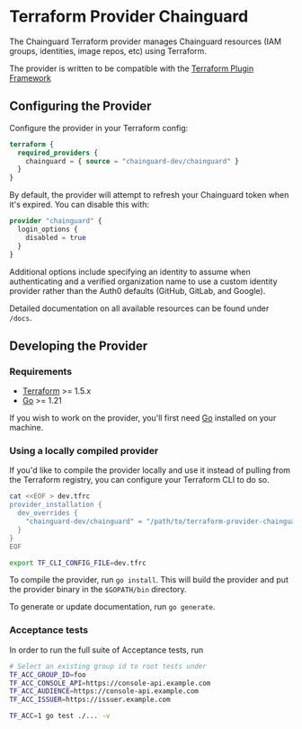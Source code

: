 # Terraform Provider Chainguard

The Chainguard Terraform provider manages Chainguard resources (IAM groups,
identities, image repos, etc) using Terraform.

The provider is written to be compatible with the [Terraform Plugin Framework](https://developer.hashicorp.com/terraform/tutorials/providers-plugin-framework/providers-plugin-framework-provider)

## Configuring the Provider

Configure the provider in your Terraform config:

```terraform
terraform {
  required_providers {
    chainguard = { source = "chainguard-dev/chainguard" }
  }
}
```

By default, the provider will attempt to refresh your Chainguard token when it's expired. You can disable this with:

```terraform
provider "chainguard" {
  login_options {
    disabled = true
  }
}
```

Additional options include specifying an identity to assume when authenticating and a verified organization name
to use a custom identity provider rather than the Auth0 defaults (GitHub, GitLab, and Google).

Detailed documentation on all available resources can be found under `/docs`.

## Developing the Provider

### Requirements

-	[Terraform](https://www.terraform.io/downloads.html) >= 1.5.x
-	[Go](https://golang.org/doc/install) >= 1.21

If you wish to work on the provider, you'll first need
[Go](http://www.golang.org) installed on your machine.

### Using a locally compiled provider

If you'd like to compile the provider locally and use it instead
of pulling from the Terraform registry, you can configure your Terraform CLI to do so.

```bash
cat <<EOF > dev.tfrc
provider_installation {
  dev_overrides {
    "chainguard-dev/chainguard" = "/path/to/terraform-provider-chainguard"
  }
}
EOF

export TF_CLI_CONFIG_FILE=dev.tfrc
```

To compile the provider, run `go install`. This will build the provider and put
the provider binary in the `$GOPATH/bin` directory.

To generate or update documentation, run `go generate`.

### Acceptance tests
In order to run the full suite of Acceptance tests, run

```sh
# Select an existing group id to root tests under
TF_ACC_GROUP_ID=foo
TF_ACC_CONSOLE_API=https://console-api.example.com
TF_ACC_AUDIENCE=https://console-api.example.com
TF_ACC_ISSUER=https://issuer.example.com

TF_ACC=1 go test ./... -v
```
